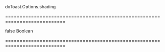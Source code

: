 <!--id-->dxToast.Options.shading<!--/id-->
===========================================================================
<!--default-->false<!--/default-->
<!--type-->Boolean<!--/type-->
===========================================================================

